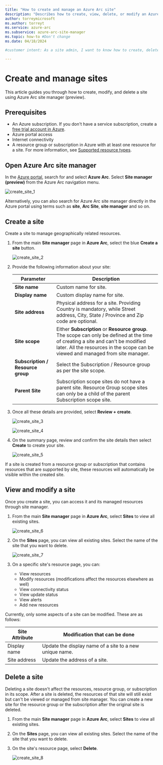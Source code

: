 ```yaml
---
title: "How to create and manage an Azure Arc site"
description: "Describes how to create, view, delete, or modify an Azure Arc site in the Azure portal using site manager."
author: torreymicrosoft
ms.author: torreyt
ms.service: azure-arc
ms.subservice: azure-arc-site-manager
ms.topic: how-to #Don't change
ms.date: 04/18/2024

#customer intent: As a site admin, I want to know how to create, delete, and modify sites so that I can manage my site.

---
```


# Create and manage sites

This article guides you through how to create, modify, and delete a site using Azure Arc site manager (preview).

## Prerequisites

* An Azure subscription. If you don't have a service subscription, create a [free trial account in Azure](https://azure.microsoft.com/free/).
* Azure portal access
* Internet connectivity
* A resource group or subscription in Azure with at least one resource for a site. For more information, see [Supported resource types](./overview.md#supported-resource-types).

## Open Azure Arc site manager

In the [Azure portal](https://portal.azure.com), search for and select **Azure Arc**. Select **Site manager (preview)** from the Azure Arc navigation menu.

![create_site_1](media/how-to-crud-site/create-site-1.jpg)


Alternatively, you can also search for Azure Arc site manager directly in the Azure portal using terms such as **site**, **Arc Site**, **site manager** and so on.

## Create a site

Create a site to manage geographically related resources.

1. From the main **Site manager** page in **Azure Arc**, select the blue **Create a site** button.

   ![create_site_2](media/how-to-crud-site/create-site-2.jpg)
   
   
   
1. Provide the following information about your site:

   | Parameter | Description |
   |--|--|
   | **Site name** | Custom name for site. |
   | **Display name** | Custom display name for site. |
   | **Site address**| Physical address for a site. Providing Country is mandatory, while Street address, City, State / Province and Zip code are optional.|
   | **Site scope** | Either **Subscription** or **Resource group**. The scope can only be defined at the time of creating a site and can't be modified later. All the resources in the scope can be viewed and managed from site manager.  |
   | **Subscription / Resource group** | Select the Subscription / Resource group as per the site scope. |
   | **Parent Site**| Subscription scope sites do not have a parent site. Resource Group scope sites can only be a child of the parent Subscription scope site.|
   
1. Once all these details are provided, select **Review + create**.

   ![create_site_3](media/how-to-crud-site/create-site-3.jpg)
   
   ![create_site_4](media/how-to-crud-site/create-site-4.jpg)
   
   
   
1. On the summary page, review and confirm the site details then select **Create** to create your site.

   ![create_site_5](media/how-to-crud-site/create-site-5.jpg)
   
   
   
If a site is created from a resource group or subscription that contains resources that are supported by site, these resources will automatically be visible within the created site. 

## View and modify a site

Once you create a site, you can access it and its managed resources through site manager.

1. From the main **Site manager** page in **Azure Arc**, select **Sites** to view all existing sites.

   ![create_site_6](media/how-to-crud-site/create-site-6.jpg)
   
   
   
1. On the **Sites** page, you can view all existing sites. Select the name of the site that you want to delete.

   ![create_site_7](media/how-to-crud-site/create-site-7.jpg)
   
   
1. On a specific site's resource page, you can:

   * View resources
   * Modify resources (modifications affect the resources elsewhere as well)
   * View connectivity status
   * View update status
   * View alerts
   * Add new resources

Currently, only some aspects of a site can be modified. These are as follows:

| Site Attribute | Modification that can be done |
|--|--|
| Display name | Update the display name of a site to a new unique name. |
| Site address | Update the address of a site. |

## Delete a site

Deleting a site doesn't affect the resources, resource group, or subscription in its scope. After a site is deleted, the resources of that site will still exist but can't be viewed or managed from site manager. You can create a new site for the resource group or the subscription after the original site is deleted.

1. From the main **Site manager** page in **Azure Arc**, select **Sites** to view all existing sites.

1. On the **Sites** page, you can view all existing sites. Select the name of the site that you want to delete.

1. On the site's resource page, select **Delete**.

   ![create_site_8](media/how-to-crud-site/create-site-9.jpg)
   
   
